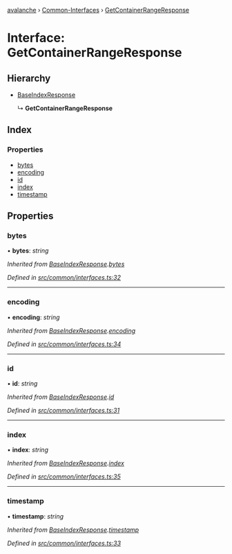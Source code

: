 [avalanche](../README.md) › [Common-Interfaces](../modules/common_interfaces.md) › [GetContainerRangeResponse](common_interfaces.getcontainerrangeresponse.md)

# Interface: GetContainerRangeResponse

## Hierarchy

* [BaseIndexResponse](common_interfaces.baseindexresponse.md)

  ↳ **GetContainerRangeResponse**

## Index

### Properties

* [bytes](common_interfaces.getcontainerrangeresponse.md#bytes)
* [encoding](common_interfaces.getcontainerrangeresponse.md#encoding)
* [id](common_interfaces.getcontainerrangeresponse.md#id)
* [index](common_interfaces.getcontainerrangeresponse.md#index)
* [timestamp](common_interfaces.getcontainerrangeresponse.md#timestamp)

## Properties

###  bytes

• **bytes**: *string*

*Inherited from [BaseIndexResponse](common_interfaces.baseindexresponse.md).[bytes](common_interfaces.baseindexresponse.md#bytes)*

*Defined in [src/common/interfaces.ts:32](https://github.com/ava-labs/avalanchejs/blob/40de7e6/src/common/interfaces.ts#L32)*

___

###  encoding

• **encoding**: *string*

*Inherited from [BaseIndexResponse](common_interfaces.baseindexresponse.md).[encoding](common_interfaces.baseindexresponse.md#encoding)*

*Defined in [src/common/interfaces.ts:34](https://github.com/ava-labs/avalanchejs/blob/40de7e6/src/common/interfaces.ts#L34)*

___

###  id

• **id**: *string*

*Inherited from [BaseIndexResponse](common_interfaces.baseindexresponse.md).[id](common_interfaces.baseindexresponse.md#id)*

*Defined in [src/common/interfaces.ts:31](https://github.com/ava-labs/avalanchejs/blob/40de7e6/src/common/interfaces.ts#L31)*

___

###  index

• **index**: *string*

*Inherited from [BaseIndexResponse](common_interfaces.baseindexresponse.md).[index](common_interfaces.baseindexresponse.md#index)*

*Defined in [src/common/interfaces.ts:35](https://github.com/ava-labs/avalanchejs/blob/40de7e6/src/common/interfaces.ts#L35)*

___

###  timestamp

• **timestamp**: *string*

*Inherited from [BaseIndexResponse](common_interfaces.baseindexresponse.md).[timestamp](common_interfaces.baseindexresponse.md#timestamp)*

*Defined in [src/common/interfaces.ts:33](https://github.com/ava-labs/avalanchejs/blob/40de7e6/src/common/interfaces.ts#L33)*
